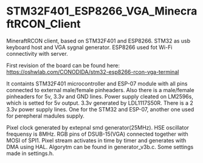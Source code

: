 # STM32F401_ESP8266_VGA_MinecraftRCON_Client
MineraftRCON client, based on STM32F401 and ESP8266. STM32 as usb keyboard host and VGA sygnal generator. ESP8266 used fot Wi-Fi connectivity with server.

First revision of the board can be found here: https://oshwlab.com/CONODIDA/stm32-esp8266-rcon-vga-terminal

It containts STM32F401 microcontroller and ESP-07 module with all pins connected to external male/female pinheaders. 
Also there is a male/female pinheaders for 5v, 3.3v and GND lines.
Power supply cleated on LM2596s, which is setted for 5v output.
3.3v generated by LDL1117S50R.
There is a 2 3.3v power supply lines. One for the STM32 and ESP-07, another one used for perepheral madules supply.

Pixel clock generated by extepnal smd generator(25MHz). HSE oscillator frequensy is 8MHz.
RGB pins of DSUB-15(VGA) connected together with MOSI of SPI1.
Pixel stream activates in time by timer and generates with DMA using HAL. Algorytm can be found in generator_v3b.c.
Some settings made in settings.h.
